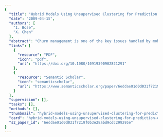```yaml
---
{
  "title": "Hybrid Models Using Unsupervised Clustering for Prediction of Customer Churn",
  "date": "2009-04-15",
  "authors": [
    "I. Bose",
    "X. Chen"
  ],
  "abstract": "Churn management is one of the key issues handled by mobile telecommunication operators. Data mining techniques can help in the prediction of churn behavior of customers. Various supervised learning techniques have been used to study customer churn. However, research on the use of unsupervised learning techniques for prediction of churn is limited. In this article, we use two-stage hybrid models consisting of unsupervised clustering techniques and decision trees with boosting on two different data sets and evaluate the models in terms of top decile lift. We examine two different approaches for hybridization of the models for utilizing the results of clustering based on various attributes related to services usage and revenue contribution of customers. The results indicate that the use of clustering led to improved top decile lift for the hybrid models compared with the benchmark case when no clustering is used. It is also shown that using cluster labels as inputs to the decision trees is a preferred method of hybridization. Out of the five unsupervised clustering techniques used, none is found to dominate others. But interesting attributes and rules that can help marketing experts identify churners from the data are obtained from the best hybrid models.",
  "links": [
    {
      "resource": "PDF",
      "icon": "pdf",
      "url": "https://doi.org/10.1080/10919390902821291"
    },
    {
      "resource": "Semantic Scholar",
      "icon": "semanticscholar",
      "url": "https://www.semanticscholar.org/paper/6eddae01d0d031f7219f0b3e28abd9cdc299295e"
    }
  ],
  "supervision": [],
  "tasks": [],
  "methods": [],
  "thumbnail": "hybrid-models-using-unsupervised-clustering-for-prediction-of-customer-churn-thumb.jpg",
  "card": "hybrid-models-using-unsupervised-clustering-for-prediction-of-customer-churn-card.jpg",
  "s2_paper_id": "6eddae01d0d031f7219f0b3e28abd9cdc299295e"
}
---
```


